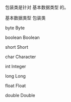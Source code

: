 包装类是针对 基本数据类型 的。

基本数据类型 包装类

byte        Byte

boolean     Boolean

short       Short

char        Character

int         Integer

long        Long

float       Float

double      Double
